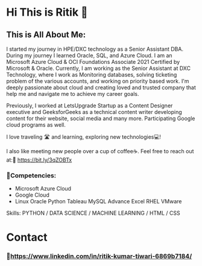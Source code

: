 # Hi This is Ritik 👋

## This is All About Me:
 I started my journey in HPE/DXC technology as a Senior Assistant DBA. During my journey I learned Oracle, SQL, and Azure Cloud. I am an Microsoft Azure Cloud & OCI Foundations Associate 2021 Certified by Microsoft & Oracle. Currently, I am working as the Senior Assistant at DXC Technology, where I work as Monitoring databases, solving ticketing problem of the various accounts, and working on priority based work. I'm deeply passionate about cloud and creating loved and trusted company that help me and navigate me to achieve my career goals.

Previously, I worked at LetsUpgrade Startup as a Content Designer executive and GeeksforGeeks as a technical content writer developing content for their website, social media and many more. Participating Google cloud programs as well.

I love traveling 🛣️ and learning, exploring new technologies💻!

I also like meeting new people over a cup of coffee☕. Feel free to reach out at:🔗 https://bit.ly/3qZOBTx

### 🔸Competencies:

- Microsoft Azure Cloud
- Google Cloud
- Linux
Oracle
Python
Tableau
MySQL
Advance Excel
RHEL
VMware

Skills: PYTHON / DATA SCIENCE / MACHINE LEARNING / HTML / CSS

# Contact 
### 🍳https://www.linkedin.com/in/ritik-kumar-tiwari-6869b7184/
 
